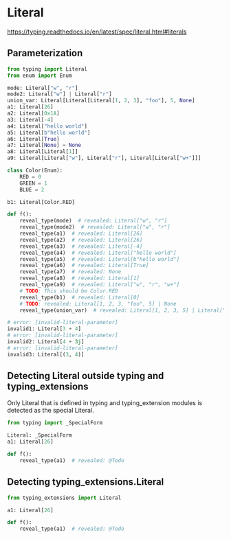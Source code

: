 # Literal

<https://typing.readthedocs.io/en/latest/spec/literal.html#literals>

## Parameterization

```py
from typing import Literal
from enum import Enum

mode: Literal["w", "r"]
mode2: Literal["w"] | Literal["r"]
union_var: Literal[Literal[Literal[1, 2, 3], "foo"], 5, None]
a1: Literal[26]
a2: Literal[0x1A]
a3: Literal[-4]
a4: Literal["hello world"]
a5: Literal[b"hello world"]
a6: Literal[True]
a7: Literal[None] = None
a8: Literal[Literal[1]]
a9: Literal[Literal["w"], Literal["r"], Literal[Literal["w+"]]]

class Color(Enum):
    RED = 0
    GREEN = 1
    BLUE = 2

b1: Literal[Color.RED]

def f():
    reveal_type(mode)  # revealed: Literal["w", "r"]
    reveal_type(mode2)  # revealed: Literal["w", "r"]
    reveal_type(a1)  # revealed: Literal[26]
    reveal_type(a2)  # revealed: Literal[26]
    reveal_type(a3)  # revealed: Literal[-4]
    reveal_type(a4)  # revealed: Literal["hello world"]
    reveal_type(a5)  # revealed: Literal[b"hello world"]
    reveal_type(a6)  # revealed: Literal[True]
    reveal_type(a7)  # revealed: None
    reveal_type(a8)  # revealed: Literal[1]
    reveal_type(a9)  # revealed: Literal["w", "r", "w+"]
    # TODO: This should be Color.RED
    reveal_type(b1)  # revealed: Literal[0]
    # TODO: revealed: Literal[1, 2, 3, "foo", 5] | None
    reveal_type(union_var)  # revealed: Literal[1, 2, 3, 5] | Literal["foo"] | None

# error: [invalid-literal-parameter]
invalid1: Literal[3 + 4]
# error: [invalid-literal-parameter]
invalid2: Literal[4 + 3j]
# error: [invalid-literal-parameter]
invalid3: Literal[(3, 4)]
```

## Detecting Literal outside typing and typing_extensions

Only Literal that is defined in typing and typing_extension modules is detected as the special Literal.

```py
from typing import _SpecialForm

Literal: _SpecialForm
a1: Literal[26]

def f():
    reveal_type(a1)  # revealed: @Todo
```

## Detecting typing_extensions.Literal

```py
from typing_extensions import Literal

a1: Literal[26]

def f():
    reveal_type(a1)  # revealed: @Todo
```
